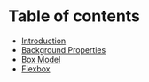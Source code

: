 # Table of contents

* [Introduction](README.md)
* [Background Properties](background-properties.md)
* [Box Model](box-model.md)
* [Flexbox](flexbox.md)
